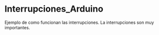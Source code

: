 # Interrupciones_Arduino
Ejemplo de como funcionan las interrupciones. La interrupciones son muy importantes.
